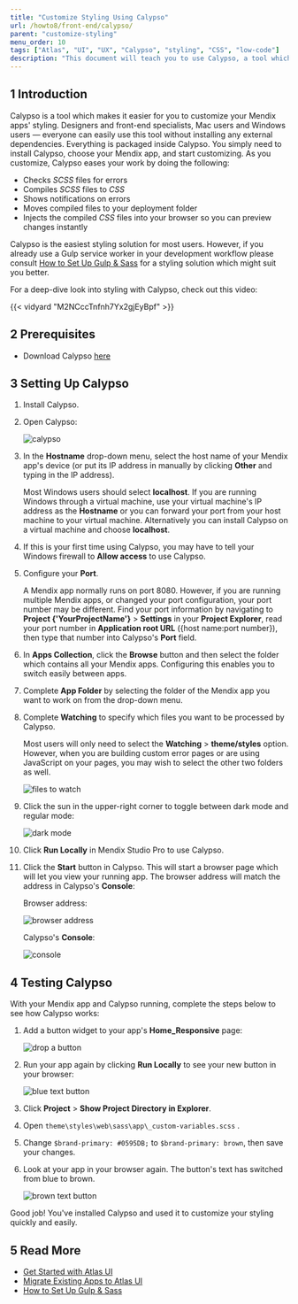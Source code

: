 ```yaml
---
title: "Customize Styling Using Calypso"
url: /howto8/front-end/calypso/
parent: "customize-styling"
menu_order: 10
tags: ["Atlas", "UI", "UX", "Calypso", "styling", "CSS", "low-code"]
description: "This document will teach you to use Calypso, a tool which improves the way you edit styling."
---
```


## 1 Introduction

Calypso is a tool which makes it easier for you to customize your Mendix apps' styling. Designers and front-end specialists, Mac users and Windows users — everyone can easily use this tool without installing any external dependencies. Everything is packaged inside Calypso. You simply need to install Calypso, choose your Mendix app, and start customizing. As you customize, Calypso eases your work by doing the following:

* Checks *SCSS* files for errors
* Compiles *SCSS* files to *CSS*
* Shows notifications on errors
* Moves compiled files to your deployment folder
* Injects the compiled *CSS* files into your browser so you can preview changes instantly 

Calypso is the easiest styling solution for most users. However, if you already use a Gulp service worker in your development workflow please consult [How to Set Up Gulp & Sass](/howto8/front-end/sass-eight/) for a styling solution which might suit you better.

For a deep-dive look into styling with Calypso, check out this video:

{{< vidyard "M2NCccTnfnh7Yx2gjEyBpf" >}}

## 2 Prerequisites

* Download Calypso [here](https://www.dropbox.com/sh/r1vx2kig86v5wa6/AABQC8MJfNi8Ff9skinrIf7Ea?dl=0)

## 3 Setting Up Calypso

1. Install Calypso.

2.  Open Calypso:

	![calypso](/attachments/howto8/front-end/customize-styling/calypso/calypso.png)

3. In the **Hostname** drop-down menu, select the host name of your Mendix app's device (or put its IP address in manually by clicking **Other** and typing in the IP address). 
	
	Most Windows users should select **localhost**. If you are running Windows through a virtual machine, use your virtual machine's IP address as the **Hostname** or you can forward your port from your host machine to your virtual machine. Alternatively you can install Calypso on a virtual machine and choose **localhost**.
	
4. If this is your first time using Calypso, you may have to tell your Windows firewall to **Allow access** to use Calypso.

5. Configure your **Port**. 

	A Mendix app normally runs on port 8080. However, if you are running multiple Mendix apps, or changed your port configuration, your port number may be different. Find your port information by navigating to **Project {'YourProjectName'}** > **Settings** in your **Project Explorer**, read your port number in **Application root URL** ({host name:port number}), then type that number into Calypso's **Port** field.

6. In **Apps Collection**, click the **Browse** button and then select the folder which contains all your Mendix apps. Configuring this enables you to switch easily between apps. 
7. Complete **App Folder** by selecting the folder of the Mendix app you want to work on from the drop-down menu.
8.  Complete **Watching** to specify which files you want to be processed by Calypso. 

	Most users will only need to select the **Watching** > **theme/styles** option. However, when you are building custom error pages or are using JavaScript on your pages, you may wish to select the other two folders as well.

	![files to watch](/attachments/howto8/front-end/customize-styling/calypso/calypso-watching.png)

9.  Click the sun in the upper-right corner to toggle between dark mode and regular mode:

	![dark mode](/attachments/howto8/front-end/customize-styling/calypso/dark-mode.png)

10. Click **Run Locally** in Mendix Studio Pro to use Calypso.

11. Click the **Start** button in Calypso. This will start a browser page which will let you view your running app. The browser address will match the address in Calypso's **Console**:

    Browser address:

    ![browser address](/attachments/howto8/front-end/customize-styling/calypso/browser-address.png)

    Calypso's **Console**:

    ![console](/attachments/howto8/front-end/customize-styling/calypso/console.png)

## 4 Testing Calypso

With your Mendix app and Calypso running, complete the steps below to see how Calypso works:

1.  Add a button widget to your app's **Home_Responsive** page: 

	![drop a button](/attachments/howto8/front-end/customize-styling/calypso/drop-a-button.png)
	
2.  Run your app again by clicking **Run Locally** to see your new button in your browser:
	
	![blue text button](/attachments/howto8/front-end/customize-styling/calypso/blue-button.png)

2. Click **Project** > **Show Project Directory in Explorer**.
3. Open `theme\styles\web\sass\app\_custom-variables.scss` .
4. Change `$brand-primary: #0595DB;` to `$brand-primary: brown`, then save your changes.
5.  Look at your app in your browser again. The button's text has switched from blue to brown.

	![brown text button](/attachments/howto8/front-end/customize-styling/calypso/brown-button.png)

Good job! You've installed Calypso and used it to customize your styling quickly and easily.

## 5 Read More

* [Get Started with Atlas UI](/howto8/front-end/get-started-with-atlasui/)
* [Migrate Existing Apps to Atlas UI](/howto8/front-end/migrate-existing-projects-to-atlasui/)
* [How to Set Up Gulp & Sass](/howto8/front-end/sass-eight/)
